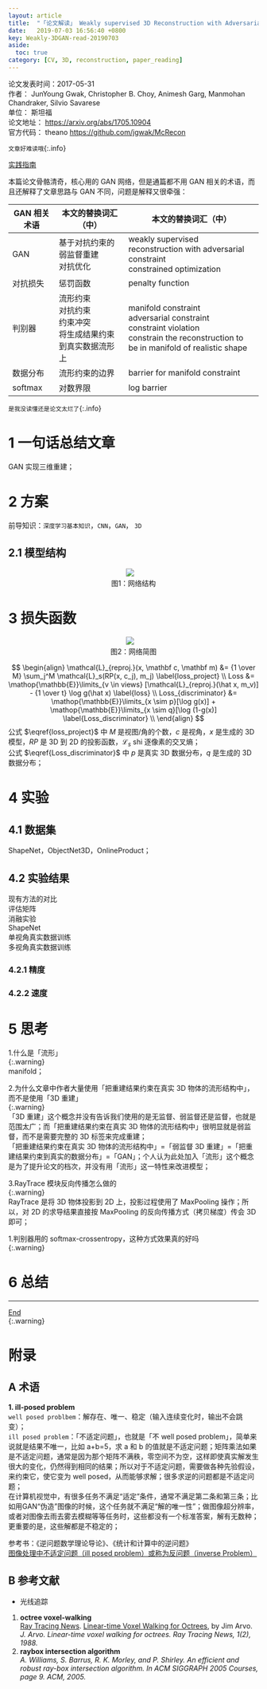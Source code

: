 ```yaml
---
layout: article
title:  "「论文解读」 Weakly supervised 3D Reconstruction with Adversarial Constraint"
date:   2019-07-03 16:56:40 +0800
key: Weakly-3DGAN-read-20190703
aside:
  toc: true
category: [CV, 3D, reconstruction, paper_reading]
---
```

<span id='head'></span>   

>
论文发表时间：2017-05-31       
作者： JunYoung Gwak, Christopher B. Choy, Animesh Garg, Manmohan Chandraker, Silvio Savarese        
单位： 斯坦福           
论文地址： <https://arxiv.org/abs/1705.10904>  
官方代码： theano <https://github.com/jgwak/McRecon>   

`文章好难读哦`{:.info}   

[实践指南](/cv/3d/reconstruction/paper_practice/2019/07/09/Weakly-supervised-3D-Reconstruction-with-Adversarial-Constraint-practice.html)    

本篇论文骨骼清奇，核心用的 GAN 网络，但是通篇都不用 GAN 相关的术语，而且还解释了文章思路与 GAN 不同，问题是解释又很牵强：    

| GAN 相关术语 | 本文的替换词汇（中） | 本文的替换词汇（中） |
| --- | --- | --- |
| GAN | 基于对抗约束的弱监督重建<br>对抗优化 | weakly supervised reconstruction with adversarial constraint<br>constrained optimization |
| 对抗损失 | 惩罚函数 | penalty function |
| 判别器 | 流形约束<br>对抗约束<br>约束冲突<br>将生成结果约束到真实数据流形上 |  manifold constraint<br>adversarial constraint<br>constraint violation<br>constrain the reconstruction to be in manifold of realistic shape |
| 数据分布 | 流形约束的边界 | barrier for manifold constraint |
| softmax | 对数界限 | log barrier |

`是我没读懂还是论文太烂了`{:.info}   

# 1 一句话总结文章
GAN 实现三维重建；   

# 2 方案
前导知识：`深度学习基本知识`，`CNN`，`GAN`， `3D`     

## 2.1 模型结构
<center class="half">
  <img src="/assets/images/cv_3d/3D_reconstruction/Weakly-3DGAN/net.png"/>&emsp;<br>图1：网络结构   
</center>

# 3 损失函数
<center class='half'>
  <img src="/assets/images/cv_3d/3D_reconstruction/Weakly-3DGAN/net_simple.png">&emsp;<br>图2：网络简图
</center>   

$$
\begin{align}
\mathcal{L}_{reproj.}(x, \mathbf c, \mathbf m) &= {1 \over M} \sum_j^M \mathcal{L}_s(RP(x, c_j), m_j) \label{loss_project} \\
Loss &= \mathop{\mathbb{E}}\limits_{v \in views} [\mathcal{L}_{reproj.}(\hat x, m_v)] - {1 \over t} \log g(\hat x) \label{loss} \\
Loss_{discriminator} &= \mathop{\mathbb{E}}\limits_{x \sim p}[\log g(x)] + \mathop{\mathbb{E}}\limits_{x \sim q}[\log (1-g(x)] \label{Loss_discriminator}  \\
\end{align}
$$
公式 $\eqref{loss_project}$ 中 $M$ 是视图/角的个数，$c$ 是视角，$x$ 是生成的 3D 模型，$RP$ 是 3D 到 2D 的投影函数，$\mathcal{L}_s$ shi 逐像素的交叉熵；    
公式 $\eqref{Loss_discriminator}$ 中 $p$ 是真实 3D 数据分布，$q$ 是生成的 3D 数据分布；    

# 4 实验
## 4.1 数据集
ShapeNet，ObjectNet3D，OnlineProduct；   

## 4.2 实验结果
现有方法的对比   
评估矩阵    
消融实验   
ShapeNet   
单视角真实数据训练   
多视角真实数据训练   


### 4.2.1 精度


### 4.2.2 速度


# 5 思考
1.什么是「流形」   
{:.warning}  
manifold；    

2.为什么文章中作者大量使用「把重建结果约束在真实 3D 物体的流形结构中」，而不是使用「3D 重建」   
{:.warning}  
「3D 重建」这个概念并没有告诉我们使用的是无监督、弱监督还是监督，也就是范围太广；而「把重建结果约束在真实 3D 物体的流形结构中」很明显就是弱监督，而不是需要完整的 3D 标签来完成重建；   
「把重建结果约束在真实 3D 物体的流形结构中」=「弱监督 3D 重建」=「把重建结果约束到真实的数据分布」=「GAN」；个人认为此处加入「流形」这个概念是为了提升论文的档次，并没有用「流形」这一特性来改进模型；     

3.RayTrace 模块反向传播怎么做的   
{:.warning}  
RayTrace 是将 3D 物体投影到 2D 上，投影过程使用了 MaxPooling 操作；所以，对 2D 的求导结果直接按 MaxPooling 的反向传播方式（拷贝梯度）传会 3D 即可；     

1.判别器用的 softmax-crossentropy，这种方式效果真的好吗   
{:.warning}  



# 6 总结



------------------
[End](#head)   
{:.warning}  


# 附录
## A 术语   
<span id='ill_posed'>**1. ill-posed problem**</span>   
`well posed problbem`：解存在、唯一、稳定（输入连续变化时，输出不会跳变）；    
`ill posed problem`：「不适定问题」，也就是「不 well posed problem」，简单来说就是结果不唯一，比如 a+b=5，求 a 和 b 的值就是不适定问题；矩阵乘法如果是不适定问题，通常是因为那个矩阵不满秩，零空间不为空，这样即使真实解发生很大的变化，仍然得到相同的结果；所以对于不适定问题，需要做各种先验假设，来约束它，使它变为 well posed，从而能够求解；很多求逆的问题都是不适定问题；   
在计算机视觉中，有很多任务不满足“适定”条件，通常不满足第二条和第三条；比如用GAN“伪造”图像的时候，这个任务就不满足“解的唯一性”；做图像超分辨率，或者对图像去雨去雾去模糊等等任务时，这些都没有一个标准答案，解有无数种；更重要的是，这些解都是不稳定的；   

参考书：《逆问题数学理论导论》、《统计和计算中的逆问题》   
[图像处理中不适定问题（ill posed problem）或称为反问题（inverse Problem）](http://blog.sina.com.cn/s/blog_6833a4df0100nne9.html)    

## B 参考文献
- 光线追踪   
1. **octree voxel-walking**  
[Ray Tracing News](http://graphics.stanford.edu/pub/Graphics/RTNews/html/rtnews2d.html). [Linear-time Voxel Walking for Octrees](http://graphics.stanford.edu/pub/Graphics/RTNews/html/rtnews2d.html#art5), by Jim Arvo.    
*J. Arvo. Linear-time voxel walking for octrees. Ray Tracing News, 1(2), 1988.*    
1. **raybox intersection algorithm**   
*A. Williams, S. Barrus, R. K. Morley, and P. Shirley. An efficient and robust ray-box intersection algorithm. In ACM SIGGRAPH 2005 Courses, page 9. ACM, 2005.*   
